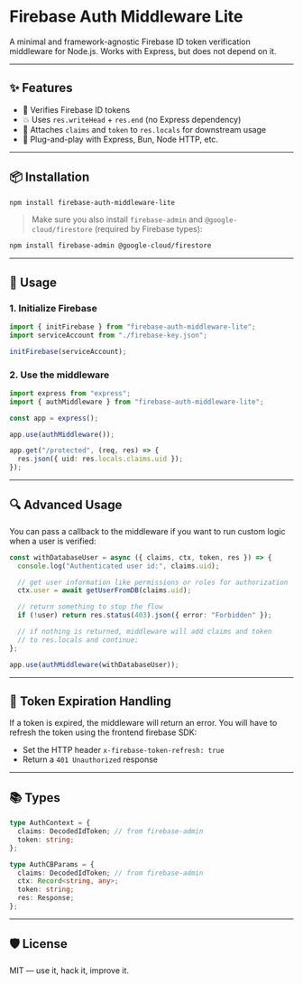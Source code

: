 # Firebase Auth Middleware Lite

A minimal and framework-agnostic Firebase ID token verification middleware for Node.js. Works with Express, but does not depend on it.

---

## ✨ Features

- 🔐 Verifies Firebase ID tokens
- 💥 Uses `res.writeHead` + `res.end` (no Express dependency)
- 🧠 Attaches `claims` and `token` to `res.locals` for downstream usage
- 🧩 Plug-and-play with Express, Bun, Node HTTP, etc.

---

## 📦 Installation

```bash
npm install firebase-auth-middleware-lite
```

> Make sure you also install `firebase-admin` and `@google-cloud/firestore` (required by Firebase types):

```bash
npm install firebase-admin @google-cloud/firestore
```

---

## 🧪 Usage

### 1. Initialize Firebase

```ts
import { initFirebase } from "firebase-auth-middleware-lite";
import serviceAccount from "./firebase-key.json";

initFirebase(serviceAccount);
```

### 2. Use the middleware

```ts
import express from "express";
import { authMiddleware } from "firebase-auth-middleware-lite";

const app = express();

app.use(authMiddleware());

app.get("/protected", (req, res) => {
  res.json({ uid: res.locals.claims.uid });
});
```

---

## 🔍 Advanced Usage

You can pass a callback to the middleware if you want to run custom logic when a user is verified:

```ts
const withDatabaseUser = async ({ claims, ctx, token, res }) => {
  console.log("Authenticated user id:", claims.uid);

  // get user information like permissions or roles for authorization
  ctx.user = await getUserFromDB(claims.uid);

  // return something to stop the flow
  if (!user) return res.status(403).json({ error: "Forbidden" });

  // if nothing is returned, middleware will add claims and token
  // to res.locals and continue;
};

app.use(authMiddleware(withDatabaseUser));
```

---

## 🔄 Token Expiration Handling

If a token is expired, the middleware will return an error.
You will have to refresh the token using the frontend firebase SDK:

- Set the HTTP header `x-firebase-token-refresh: true`
- Return a `401 Unauthorized` response

---

## 📚 Types

```ts
type AuthContext = {
  claims: DecodedIdToken; // from firebase-admin
  token: string;
};

type AuthCBParams = {
  claims: DecodedIdToken; // from firebase-admin
  ctx: Record<string, any>;
  token: string;
  res: Response;
};
```

---

## 🛡 License

MIT — use it, hack it, improve it.
